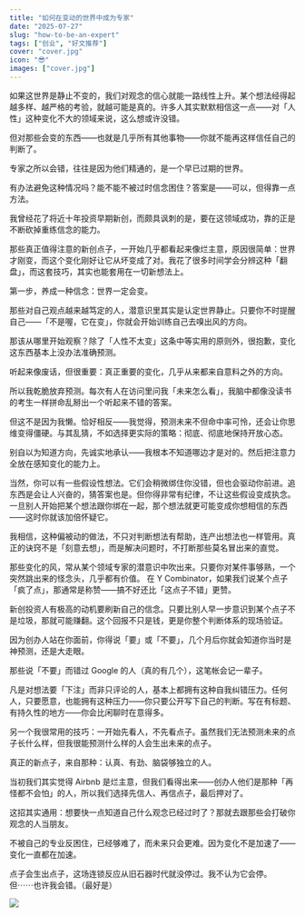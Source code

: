 ```yaml
---
title: "如何在变动的世界中成为专家"
date: "2025-07-27"
slug: "how-to-be-an-expert"
tags: ["创业", "好文推荐"]
cover: "cover.jpg"
icon: "😎"
images: ["cover.jpg"]
---
```

如果这世界是静止不变的，我们对观念的信心就能一路线性上升。某个想法经得起越多样、越严格的考验，就越可能是真的。许多人其实默默相信这一点——对「人性」这种变化不大的领域来说，这么想或许没错。



但对那些会变的东西——也就是几乎所有其他事物——你就不能再这样信任自己的判断了。



专家之所以会错，往往是因为他们精通的，是一个早已过期的世界。



有办法避免这种情况吗？能不能不被过时信念困住？答案是——可以，但得靠一点方法。



我曾经花了将近十年投资早期新创，而颇具讽刺的是，要在这领域成功，靠的正是不断砍掉重练信念的能力。



那些真正值得注意的新创点子，一开始几乎都看起来像烂主意，原因很简单：世界才刚变，而这个变化刚好让它从坏变成了对。我花了很多时间学会分辨这种「翻盘」，而这套技巧，其实也能套用在一切新想法上。



第一步，养成一种信念：世界一定会变。



那些对自己观点越来越笃定的人，潜意识里其实是认定世界静止。只要你不时提醒自己——「不是喔，它在变」，你就会开始训练自己去嗅出风的方向。



那该从哪里开始观察？除了「人性不太变」这条中等实用的原则外，很抱歉，变化这东西基本上没办法准确预测。



听起来像废话，但很重要：真正重要的变化，几乎从来都来自意料之外的方向。



所以我乾脆放弃预测。每次有人在访问里问我「未来怎么看」，我脑中都像没读书的考生一样拼命乱掰出一个听起来不错的答案。



但这不是因为我懒。恰好相反——我觉得，预测未来不但命中率可怜，还会让你思维变得僵硬。与其乱猜，不如选择更实际的策略：彻底、彻底地保持开放心态。



别自以为知道方向，先诚实地承认——我根本不知道哪边才是对的。然后把注意力全放在感知变化的能力上。



当然，你可以有一些假设性想法。它们会稍微绑住你没错，但也会驱动你前进。追东西是会让人兴奋的，猜答案也是。但你得非常有纪律，不让这些假设变成执念。
一旦别人开始把某个想法跟你绑在一起，那个想法就更可能变成你想相信的东西——这时你就该加倍怀疑它。



我相信，这种偏被动的做法，不只对判断想法有帮助，连产出想法也一样管用。真正的诀窍不是「刻意去想」，而是解决问题时，不打断那些莫名冒出来的直觉。



那些变化的风，常从某个领域专家的潜意识中吹出来。只要你对某件事够熟，一个突然跳出来的怪念头，几乎都有价值。
在 Y Combinator，如果我们说某个点子「疯了点」，那通常是称赞——搞不好还比「这点子不错」更赞。



新创投资人有极高的动机要刷新自己的信念。只要比别人早一步意识到某个点子不是垃圾，那就可能赚翻。这个回报不只是钱，更是你整个判断体系的现场验证。



因为创办人站在你面前，你得说「要」或「不要」，几个月后你就会知道你当时是神预测，还是大走眼。



那些说「不要」而错过 Google 的人（真的有几个），这笔帐会记一辈子。



凡是对想法要「下注」而非只评论的人，基本上都拥有这种自我纠错压力。任何人，只要愿意，也能拥有这种压力——你只要公开写下自己的判断。写在有标题、有持久性的地方——你会比闲聊时在意得多。



另一个我很常用的技巧：一开始先看人，不先看点子。虽然我们无法预测未来的点子长什么样，但我很能预测什么样的人会生出未来的点子。



真正的新点子，来自那种：认真、有劲、脑袋够独立的人。



当初我们其实觉得 Airbnb 是烂主意，但我们看得出来——创办人他们是那种「再怪都不会怕」的人，所以我们选择先信人、再信点子，最后押对了。



这招其实通用：想要快一点知道自己什么观念已经过时了？那就去跟那些会打破你观念的人当朋友。



不被自己的专业反困住，已经够难了，而未来只会更难。因为变化不是加速了——变化一直都在加速。



点子会生出点子，这场连锁反应从旧石器时代就没停过。我不认为它会停。
但⋯⋯也许我会错。（最好是）




![](https://prod-files-secure.s3.us-west-2.amazonaws.com/112d0858-5090-4d34-a606-b75eb8d65fd2/46476355-9cf3-4e99-9b7a-3531bc426380/1000202064.png?X-Amz-Algorithm=AWS4-HMAC-SHA256&X-Amz-Content-Sha256=UNSIGNED-PAYLOAD&X-Amz-Credential=ASIAZI2LB4662PPP33EW%2F20250828%2Fus-west-2%2Fs3%2Faws4_request&X-Amz-Date=20250828T074359Z&X-Amz-Expires=3600&X-Amz-Security-Token=IQoJb3JpZ2luX2VjEEgaCXVzLXdlc3QtMiJGMEQCICt3SULw7L%2BdO2JXTiuGudkat315%2BPlQglocToX9VxFuAiAuVyk%2BO9K8nW4la4Q0%2FmG%2FrAbrQIEs1%2FC6Xdr%2F3jIbRiqIBAih%2F%2F%2F%2F%2F%2F%2F%2F%2F%2F8BEAAaDDYzNzQyMzE4MzgwNSIM63BWn3vkh1cOsVMEKtwDm4nKFU3VUQCLfeRSUu6vySRXbsEFY%2FdrsFCXMWMwee8ikMAMzhbDZr1TCMjApUtWELG5kwDUikQTQ8xrxCjqTBLSiw6%2FZHROttG4jl8hYPexzNKB2WN4AaMjrsBgJvOWruX5nZDfO2BJixrDpacAJpShrB2ZJjFCNR6HRAvJ2bhW1npiFlzE3wEx4aIMTybhGUtHHrc8uEYBovvs9Y31yc6ndUkM4ogkNL%2FxA2TAnfnrnq0d8IyZoTKpMWXMU9EfSbB5RJRcToAbpgwK9pdhu8brJpe6AICt1vndZJwslAnkoR2Xdf2jeDw49xBuUeqqRR9LN9rQo4TjOl%2FC9vd%2BPveI87OGvV28bDcQR9czjTZ96UBtB6DQ9zjbp%2FQpAOt%2FO7j9YePHklCMq6H1uX%2BaamgFNNuGOx8HaaK4xd7WHa4ssHtU8Xc44q4lzitsDeb8JiayTorTsV%2FO3GoN6G9vN2ZuBt%2BVXSvhaxcmnp6ozpNTHutpuyELxn2UdAGJtt%2BPnLAuFADwVgiJT8F198oCM50MyHlmTgivGR6T%2Bbt5Bv7O2ksB2mfuXrYHx%2BikjmAe0%2B4u1xtbv2aYcdeAp4OmTo079NDXP%2BD7it%2BrL%2BR7ZHsdFPo9S5fdsPjnmNwwl5DAxQY6pgEVlszkx556VGFH1iSrO2Ea2y8lxmN%2FsIADXMF8UfVP3xLGVxkkxf7mVLIZ0M3L2PXqiPnuj5Ez75KSAun0F9Vfdob1TLjN8LbkwMQQEkPLTG4%2FuVZJHaZ2qOfaNhyiTMPGbJrfiSjKO1YhEMBeAliqP1%2BDEVrYS9EV7uFrS5Tg0Bq2yyj91q5XeGEZsdmc%2BjlyMX5Z0YJxrGPeAcUDeIyLMzwcSL4W&X-Amz-Signature=a7816e6f7d9cc173006ffc1f01ae45e78045216c95517e4f3c3065d6236608eb&X-Amz-SignedHeaders=host&x-amz-checksum-mode=ENABLED&x-id=GetObject)


